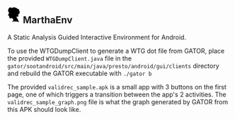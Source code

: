 <div align="left">
  <h2>
    <img src="./icon.png" width=30>
  	MarthaEnv
  </h2>
</div>

A Static Analysis Guided Interactive Environment for Android.

To use the WTGDumpClient to generate a WTG dot file from GATOR, place the provided `WTGDumpClient.java` file in the `gator/sootandroid/src/main/java/presto/android/gui/clients` directory and rebuild the GATOR executable with `./gator b`

The provided `validrec_sample.apk` is a small app with 3 buttons on the first page, one of which triggers a transition between the app's 2 activities. The `validrec_sample_graph.png` file is what the graph generated by GATOR from this APK should look like.